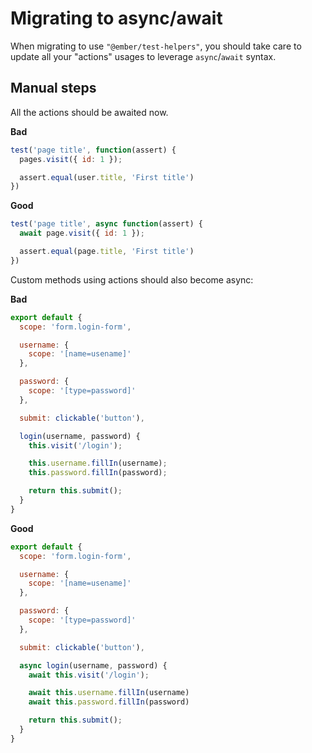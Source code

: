 # Migrating to async/await

When migrating to use `"@ember/test-helpers"`, you should take care to update all your "actions" usages to leverage `async`/`await` syntax.

## Manual steps

All the actions should be awaited now.

**Bad**
```js
test('page title', function(assert) {
  pages.visit({ id: 1 });

  assert.equal(user.title, 'First title')
})
```

**Good**
```js
test('page title', async function(assert) {
  await page.visit({ id: 1 });

  assert.equal(page.title, 'First title')
})
```

Custom methods using actions should also become async:

**Bad**
```js
export default {
  scope: 'form.login-form', 

  username: {
    scope: '[name=usename]'
  },

  password: {
    scope: '[type=password]'
  },

  submit: clickable('button'),

  login(username, password) {
    this.visit('/login');

    this.username.fillIn(username);
    this.password.fillIn(password);

    return this.submit();
  }
}
```

**Good**
```js
export default {
  scope: 'form.login-form', 

  username: {
    scope: '[name=usename]'
  },

  password: {
    scope: '[type=password]'
  },

  submit: clickable('button'),

  async login(username, password) {
    await this.visit('/login');

    await this.username.fillIn(username)
    await this.password.fillIn(password)

    return this.submit();
  }
}
```
